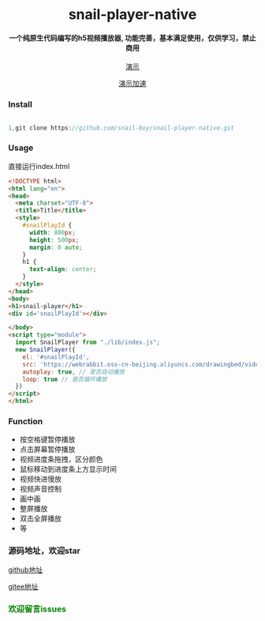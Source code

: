 

<div align='center'>

# snail-player-native
<h4>一个纯原生代码编写的h5视频播放器, 功能完善，基本满足使用，仅供学习，禁止商用</h2>



[//]: # ([![license]&#40;https://img.shields.io/badge/license-MIT-yellowgreen&#41;]&#40;LICENSE&#41;)
[//]: # ([![npm]&#40;https://img.shields.io/badge/npm-vue2.6.11-blue&#41;]&#40;https://www.npmjs.com/package/vue-sms-check-code&#41;)


[演示](https://user-images.githubusercontent.com/34472552/170834852-9630c348-7aef-49d9-8b4e-20c6f55a068b.mp4)

[演示加速](https://webrabbit.oss-cn-beijing.aliyuncs.com/drawingbed/snailplayer%E5%8E%9F%E8%A7%86%E9%A2%91.mp4)

<div align='left'>


<h3>Install</h3>

```js

1,git clone https://github.com/snail-boy/snail-player-native.git

```

<h3>Usage</h3>

直接运行index.html


```html
<!DOCTYPE html>
<html lang="en">
<head>
  <meta charset="UTF-8">
  <title>Title</title>
  <style>
    #snailPlayId {
      width: 800px;
      height: 500px;
      margin: 0 auto;
    }
    h1 {
      text-align: center;
    }
  </style>
</head>
<body>
<h1>snail-player</h1>
<div id='snailPlayId'></div>

</body>
<script type="module">
  import SnailPlayer from "./lib/index.js";
  new SnailPlayer({
    el: '#snailPlayId',
    src: 'https://webrabbit.oss-cn-beijing.aliyuncs.com/drawingbed/video.mp4',
    autoplay: true, // 是否自动播放
    loop: true // 是否循环播放
  })
</script>
</html>

```

<h3>Function</h3>

- 按空格键暂停播放
- 点击屏幕暂停播放
- 视频进度条拖拽，区分颜色
- 鼠标移动到进度条上方显示时间
- 视频快进慢放
- 视频声音控制
- 画中画
- 整屏播放
- 双击全屏播放
- 等


</div>

</div>

<h3>源码地址，欢迎star</h3>

[github地址](https://github.com/snail-boy/snail-player-native)

[gitee地址](https://gitee.com/snailwebboy/snail-player-native)

<h3 style="color: green">欢迎留言issues</h3>
